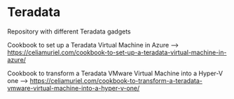 # Teradata
Repository with different Teradata gadgets

Cookbook to set up a Teradata Virtual Machine in Azure --> https://celiamuriel.com/cookbook-to-set-up-a-teradata-virtual-machine-in-azure/

Cookbook to transform a Teradata VMware Virtual Machine into a Hyper-V one --> https://celiamuriel.com/cookbook-to-transform-a-teradata-vmware-virtual-machine-into-a-hyper-v-one/

